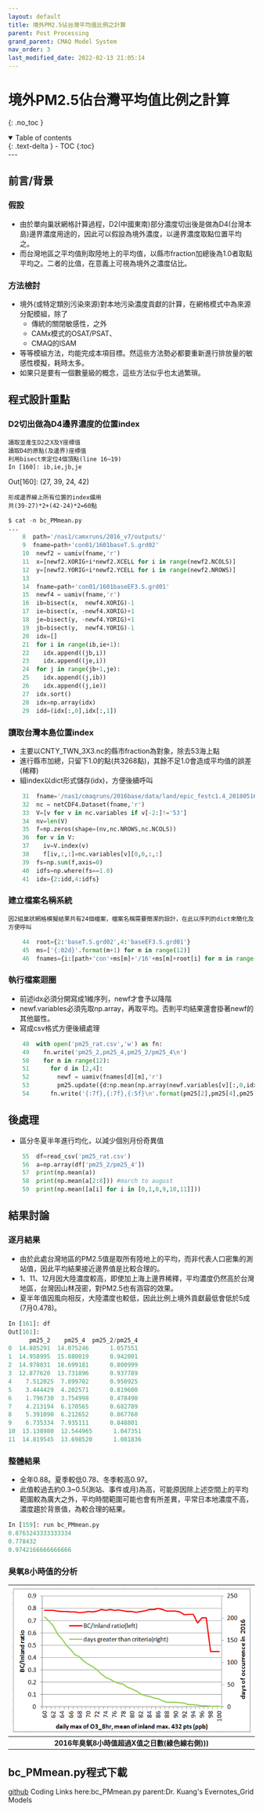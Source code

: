 ```yaml
---
layout: default
title: 境外PM2.5佔台灣平均值比例之計算
parent: Post Processing
grand_parent: CMAQ Model System
nav_order: 3
last_modified_date: 2022-02-13 21:05:14
---
```


# 境外PM2.5佔台灣平均值比例之計算
{: .no_toc }

<details open markdown="block">
  <summary>
    Table of contents
  </summary>
  {: .text-delta }
- TOC
{:toc}
</details>
---

## 前言/背景
### 假設
- 由於單向巢狀網格計算過程，D2(中國東南)部分濃度切出後是做為D4(台灣本島)邊界濃度用途的，因此可以假設為境外濃度，以邊界濃度取點位置平均之。
- 而台灣地區之平均值則取陸地上的平均值，以縣市fraction加總後為1.0者取點平均之。二者的比值，在意義上可視為境外之濃度佔比。

### 方法檢討
- 境外(或特定類別污染來源)對本地污染濃度貢獻的計算，在網格模式中為來源分配模組，除了
  - 傳統的關閉敏感性，之外
  - CAMx模式的OSAT/PSAT、
  - CMAQ的ISAM
- 等等模組方法，均能完成本項目標。然這些方法勢必都要重新進行排放量的敏感性模擬，耗時太多。
- 如果只是要有一個數量級的概念，這些方法似乎也太過繁瑣。

## 程式設計重點
### D2切出做為D4邊界濃度的位置index

    讀取並產生D2之X及Y座標值
    讀取D4的原點(及邊界)座標值
    利用bisect來定位4個頂點(line 16~19)
    In [160]: ib,ie,jb,je
Out[160]: (27, 39, 24, 42)

    形成邊界線上所有位置的index備用
    共(39-27)*2+(42-24)*2=60點

```python
$ cat -n bc_PMmean.py
...
    8  path='/nas1/camxruns/2016_v7/outputs/'
    9  fname=path+'con01/1601baseT.S.grd02'
    10  newf2 = uamiv(fname,'r')
    11  x=[newf2.XORIG+i*newf2.XCELL for i in range(newf2.NCOLS)]
    12  y=[newf2.YORIG+i*newf2.YCELL for i in range(newf2.NROWS)]
    13
    14  fname=path+'con01/1601baseEF3.S.grd01'
    15  newf4 = uamiv(fname,'r')
    16  ib=bisect(x,  newf4.XORIG)-1
    17  ie=bisect(x, -newf4.XORIG)+1
    18  je=bisect(y, -newf4.YORIG)+1
    19  jb=bisect(y,  newf4.YORIG)-1
    20  idx=[]
    21  for i in range(ib,ie+1):
    22    idx.append((jb,i))
    23    idx.append((je,i))
    24  for j in range(jb+1,je):
    25    idx.append((j,ib))
    26    idx.append((j,ie))
    27  idx.sort()
    28  idx=np.array(idx)
    29  idd=(idx[:,0],idx[:,1])
```
### 讀取台灣本島位置index

- 主要以CNTY_TWN_3X3.nc的縣市fraction為對象，除去53海上點
- 進行縣市加總，只留下1.0的點(共3268點)，其餘不足1.0會造成平均值的誤差(稀釋)
- 組index以dict形式儲存(idx)，方便後續呼叫

```python
    31  fname='/nas1/cmaqruns/2016base/data/land/epic_festc1.4_20180516/gridmask/CNTY_TWN_3X3.nc'
    32  nc = netCDF4.Dataset(fname,'r')
    33  V=[v for v in nc.variables if v[-2:]!='53']
    34  nv=len(V)
    35  f=np.zeros(shape=(nv,nc.NROWS,nc.NCOLS))
    36  for v in V:
    37    iv=V.index(v)
    38    f[iv,:,:]=nc.variables[v][0,0,:,:]
    39  fs=np.sum(f,axis=0)
    40  idfs=np.where(fs==1.0)
    41  idx={2:idd,4:idfs}
```
### 建立檔案名稱系統

    因2組巢狀網格模擬結果共有24個檔案，檔案名稱需要簡潔的設計，在此以序列的dict來簡化及方便呼叫

```python
    44  root={2:'baseT.S.grd02',4:'baseEF3.S.grd01'}
    45  ms=['{:02d}'.format(m+1) for m in range(12)]
    46  fnames={i:[path+'con'+ms[m]+'/16'+ms[m]+root[i] for m in range(12)] for i in [2,4]}
```

### 執行檔案迴圈
- 前述idx必須分開寫成1維序列，newf才會予以降階
- newf.variables必須先取np.array，再取平均。否則平均結果還會掛著newf的其他屬性。
- 寫成csv格式方便後續處理

```python
    48  with open('pm25_rat.csv','w') as fn:
    49    fn.write('pm25_2,pm25_4,pm25_2/pm25_4\n')
    50    for m in range(12):
    51      for d in [2,4]:
    52        newf = uamiv(fnames[d][m],'r')
    53        pm25.update({d:np.mean(np.array(newf.variables[v][:,0,idx[d][0],idx[d][1]]))})
    54      fn.write('{:7f},{:7f},{:5f}\n'.format(pm25[2],pm25[4],pm25[2]/pm25[4]))
```

## 後處理
- 區分冬夏半年進行均化，以減少個別月份奇異值

```python
    55  df=read_csv('pm25_rat.csv')
    56  a=np.array(df['pm25_2/pm25_4'])
    57  print(np.mean(a))
    58  print(np.mean(a[2:8])) #march to august
    59  print(np.mean([a[i] for i in [0,1,8,9,10,11]]))
```

## 結果討論
### 逐月結果
- 由於此處台灣地區的PM2.5值是取所有陸地上的平均，而非代表人口密集的測站值，因此平均結果接近邊界值是比較合理的。
- 1、11、12月因大陸濃度較高，即使加上海上邊界稀釋，平均濃度仍然高於台灣地區，台灣因山林茂密，對PM2.5也有涵容的效果。
- 夏半年值因風向相反，大陸濃度也較低，因此比例上境外貢獻最低會低於5成(7月0.478)。

```python
In [161]: df
Out[161]:
      pm25_2    pm25_4  pm25_2/pm25_4
0  14.885291  14.075246      1.057551
1  14.958995  15.880019      0.942001
2  14.978031  18.699181      0.800999
3  12.877620  13.731896      0.937789
4    7.512025  7.899702      0.950925
5    3.444429  4.202571      0.819600
6    1.796730  3.754998      0.478490
7    4.213194  6.170565      0.682789
8    5.391090  6.212652      0.867760
9    6.735334  7.935111      0.848801
10  13.138980  12.544965      1.047351
11  14.819545  13.698520      1.081836
```
### 整體結果

- 全年0.88。夏季較低0.78、冬季較高0.97。
- 此值較過去約0.3~0.5(測站、事件或月)為高，可能原因除上述空間上的平均範圍較為廣大之外，平均時間範圍可能也會有所差異，平常日本地濃度不高，濃度趨於背景值，為較合理的結果。

```python
In [159]: run bc_PMmean.py
0.8763243333333334
0.778432
0.9742166666666666
```

### 臭氧8小時值的分析


| ![BC_InlandRatio.PNG](https://github.com/sinotec2/Focus-on-Air-Quality/raw/main/assets/images/BC_InlandRatio.PNG) |
|:--:|
| <b>2016年臭氧8小時值超過X值之日數(綠色線右側)))</b>|
## bc_PMmean.py程式下載
[github](https://github.com/sinotec2/cmaq_relatives/blob/master/post/bc_PMmean.py)
Coding
Links
here:bc_PMmean.py
parent:Dr. Kuang's Evernotes_Grid Models

